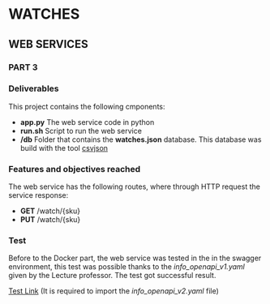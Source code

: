 # WATCHES
## WEB SERVICES
### PART 3
### Deliverables
This project contains the following cmponents:
* **app.py** The web service code in python
* **run.sh** Script to run the web service 
* **/db** Folder that contains the **watches.json** database. This database was build with the tool [csvjson](https://www.csvjson.com/sql2json)

### Features and objectives reached
The web service has the following routes, where through HTTP request the service response:
* **GET** /watch/{sku}
* **PUT** /watch/{sku}

### Test
Before to the Docker part, the web service was tested in the in the swagger environment, this test was possible thanks to the _info_openapi_v1.yaml_ given by the Lecture professor. The test got successful result.

[Test Link](https://editor.swagger.io/) (It is required to import the _info_openapi_v2.yaml_ file)